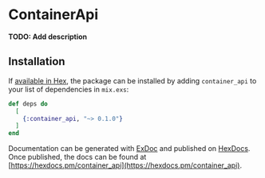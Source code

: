 # ContainerApi

**TODO: Add description**

## Installation

If [available in Hex](https://hex.pm/docs/publish), the package can be installed
by adding `container_api` to your list of dependencies in `mix.exs`:

```elixir
def deps do
  [
    {:container_api, "~> 0.1.0"}
  ]
end
```

Documentation can be generated with [ExDoc](https://github.com/elixir-lang/ex_doc)
and published on [HexDocs](https://hexdocs.pm). Once published, the docs can
be found at [https://hexdocs.pm/container_api](https://hexdocs.pm/container_api).

